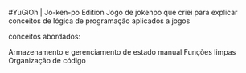#YuGiOh | Jo-ken-po Edition
Jogo de jokenpo que criei para explicar conceitos de lógica de programação aplicados a jogos

conceitos abordados:

Armazenamento e gerenciamento de estado manual
Funções limpas
Organização de código
